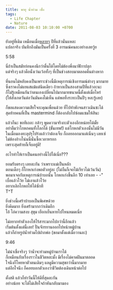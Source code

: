 ```yaml
---
title: พายุ น้ำท่วม เซ็ง
tags:
  - Life Chapter
  - Nature
date: 2011-08-03 10:10:00 +0700
---
```


ยังอยู่ที่เดิม เหมือนเมื่อ[หลาย][former event][ๆ][reoccur event] ปีที่แล้วนั่นแหละ  
แปลกจริง บันทึกถึงมันเป็นครั้งที่ 3 อารมณ์คนละอย่างเลยวู้ย

5:58

นี่ถ้าเป็นสมัยก่อนคงนึกว่าตื่นได้โดยไม่ต้องพึ่งนาฬิกาปลุก  
แต่จริงๆ แล้วคือนั่งเว่นเว้อทั้งๆ ที่เป็นช่วงสอบมาตลอดคืนต่างหาก

ที่นอนไม่หลับคงเป็นเพราะช่วงนี้มีเหตุการณ์เชิงอารมณ์ต่างๆ มากมาย  
ซึ่งเราคงไม่แยแสแม้แต่นิดเดียว ถ้าหากเป็นสองสามปีที่แล้วอะนะ  
ก็ไม่รู้เหมือนกันว่าตนเองเปลี่ยนไปมากมายขนาดนี้ตั้งแต่เมื่อไหร่  
(ให้สังเกตวันต่อวันมันคงไม่เห็น แต่พอทิ้งระยะเป็นปีๆ หละรู้เลย)

ก็ขอแสดงความเสียใจกะคุณเพื่อนด้วย ที่ไปทำพังจนสาวเมินซะได้  
สุดท้ายคนที่เป็น mastermind ก็ต้องกลับไปซ่อมแซมให้สินะ

แล้วก็นะ ขอทีเถอะ กล้าๆ พูดความจริงกะตัวเองอีกหน่อยได้มั้ย  
อย่าลืมว่าโกหกคนทั้งโลกได้ (ขั้นเทพ!) แต่โกหกตัวเองนั้นไม่มีวัน  
ในเมื่อมองทะลุปรุโปร่งแล้วว่าต้องเจ็บ ก็ถอยออกมาแต่เนิ่นๆ เลยเซ่  
ไม่ต้องอ้างโน่นนี่นั่นซื้อเวลาหรอก  
เพราะสุดท้ายก็เจ็บอยู่ดี!

อะไรทำให้เราเป็นคนอย่างนี้ไปได้เนี่ย???

ยอมรับตรงๆ เลยละกัน ว่าเพราะแม่เป็นหลัก  
ตอนเด็กๆ ก็โกหกเก่งพอตัวอยู่ละ (ไม่งั้นก็เจอไม้เรียวไม่เว้นวัน)  
พอมาเจอกับเหตุการณ์บ้าบอนั่น โกหกเก่งขึ้นอีก 10 เท่าเลย - -"  
เบื่อแล้วโว้ย ไม่เอาแล้วโว้ย  
อยากเลิกโกหกให้ได้ซักที  
T^T

ยิ่งช่วงนี้เศร้าบ้าบอเป็นพิเศษด้วย  
ยิ่งคิดมาก ยิ่งเศร้ามากกว่าเดิมอีก  
โอ้ ไอ่ความสงบ สุขุม เยือกเย็นหายไปไหนหมดเนี่ย

ไม่อยากทำตัวเองให้ไร้สาระมากไปกว่านี้อีกแล้ว  
เริ่มต้นตั้งแต่นี้เลย! ปั่นจักรยานออกไปหน้าหมู้บ้าน  
แล้วก็ถ่ายรูปน้ำท่วมไปฝากพ่อ (ขอมาตั้งแต่เมื่อวานละ)

9:46

ไม่น่าเชื่อจริงๆ ว่าน้ำจะท่วมหมู่บ้านเราได้  
ก็เหมือนกับเรื่องราวในชีวิตหละมั้ง มีเรื่องไม่คาดฝันมาตลอด  
ใจนึงก็โหยหาตัวตนเดิมๆ แลดูมีความสุขกว่านี้มากมาย  
แต่อีกใจนึง ก็คอยบอกตัวเองว่าชีวิตต้องเดินหน้าต่อไป

ตั้งสติ แล้วก็ทำวันนี้ให้ดีที่สุดละกัน  
อย่างน้อย จะได้ไม่เสียใจถ้าหันกลับมามอง


[former event]: /2007/05/11/storm-happy-morning.html
[reoccur event]: /2009/05/18/storm-insomia-fear.html
